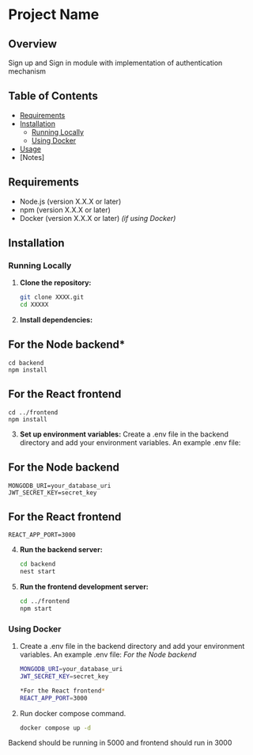 # Project Name

## Overview
Sign up and Sign in module with implementation of authentication mechanism

## Table of Contents
- [Requirements](#requirements)
- [Installation](#installation)
  - [Running Locally](#running-locally)
  - [Using Docker](#using-docker)
- [Usage](#usage)
- [Notes]
## Requirements
- Node.js (version X.X.X or later)
- npm (version X.X.X or later)
- Docker (version X.X.X or later) *(if using Docker)*

## Installation


### Running Locally

1. **Clone the repository:**
   ```bash
   git clone XXXX.git
   cd XXXXX
2. **Install dependencies:**
## For the Node backend*
    cd backend
    npm install

## For the React frontend
    cd ../frontend
    npm install
3. **Set up environment variables:**
Create a .env file in the backend directory and add your environment variables. An example .env file:
## For the Node backend
    MONGODB_URI=your_database_uri
    JWT_SECRET_KEY=secret_key

## For the React frontend
    REACT_APP_PORT=3000
4. **Run the backend server:**
    ```bash
    cd backend
    nest start
5. **Run the frontend development server:**
    ```bash
    cd ../frontend
    npm start


### Using Docker
1.  Create a .env file in the backend directory and add your environment variables. An example .env file:
    *For the Node backend*
    ```bash
    MONGODB_URI=your_database_uri
    JWT_SECRET_KEY=secret_key

    *For the React frontend*
    REACT_APP_PORT=3000
2. Run docker compose command. 
    ```bash 
    docker compose up -d
Backend should be running in 5000 and frontend should run in 3000 
    